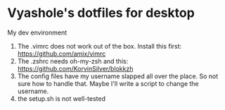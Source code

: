 # Vyashole's dotfiles for desktop
My dev environment

1. The .vimrc does not work out of the box. Install this first: https://github.com/amix/vimrc
2. The .zshrc needs oh-my-zsh and this: https://github.com/KorvinSilver/blokkzh
3. The config files have my username slapped all over the place. So not sure how to handle that. Maybe I'll write a script to change the username. 
4. the setup.sh is not well-tested
